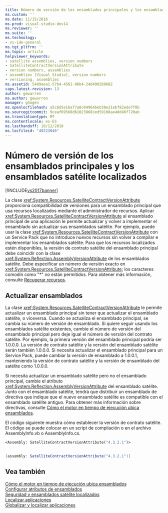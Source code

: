 ```yaml
---
title: Número de versión de los ensamblados principales y los ensamblados satélite localizados | Microsoft Docs
ms.custom: ''
ms.date: 11/15/2016
ms.prod: visual-studio-dev14
ms.reviewer: ''
ms.suite: ''
ms.technology:
- vs-ide-general
ms.tgt_pltfrm: ''
ms.topic: article
helpviewer_keywords:
- satellite assemblies, version numbers
- SatelliteContractVersionAttribute
- version numbers, assemblies
- assemblies [Visual Studio], version numbers
- versioning, assemblies
ms.assetid: 5489aea1-57b4-4561-9bb4-24d490269602
caps.latest.revision: 13
author: gewarren
ms.author: gewarren
manager: ghogen
ms.openlocfilehash: a5c6d5e16a77a8c04964beb38e21ebf82ede7f0b
ms.sourcegitcommit: 9ceaf69568d61023868ced59108ae4dd46f720ab
ms.translationtype: MT
ms.contentlocale: es-ES
ms.lasthandoff: 10/12/2018
ms.locfileid: "49223046"
---
```

# <a name="version-numbers-for-main-and-localized-satellite-assemblies"></a>Número de versión de los ensamblados principales y los ensamblados satélite localizados
[!INCLUDE[vs2017banner](../includes/vs2017banner.md)]

La clase <xref:System.Resources.SatelliteContractVersionAttribute> proporciona compatibilidad de versiones para un ensamblado principal que usa recursos localizados mediante el administrador de recursos. Aplicar <xref:System.Resources.SatelliteContractVersionAttribute> al ensamblado principal de una aplicación le permite actualizar y volver a implementar el ensamblado sin actualizar sus ensamblados satélite. Por ejemplo, puede usar la clase <xref:System.Resources.SatelliteContractVersionAttribute> con un Service Pack que no introduce nuevos recursos sin volver a compilar e implementar los ensamblados satélite. Para que los recursos localizados estén disponibles, la versión de contrato satélite del ensamblado principal debe coincidir con la clase <xref:System.Reflection.AssemblyVersionAttribute> de los ensamblados satélite. Debe especificar un número de versión exacto en <xref:System.Resources.SatelliteContractVersionAttribute>; los caracteres comodín como "*" no están permitidos. Para obtener más información, consulte [Recuperar recursos](http://msdn.microsoft.com/library/eca16922-1c46-4f68-aefe-e7a12283641f).  
  
## <a name="updating-assemblies"></a>Actualizar ensamblados  
 La clase <xref:System.Resources.SatelliteContractVersionAttribute> le permite actualizar un ensamblado principal sin tener que actualizar el ensamblado satélite, o viceversa. Cuando se actualiza el ensamblado principal, se cambia su número de versión de ensamblado. Si quiere seguir usando los ensamblados satélite existentes, cambie el número de versión del ensamblado principal pero deje igual el número de versión del contrato satélite. Por ejemplo, la primera versión del ensamblado principal podría ser 1.0.0.0. La versión de contrato satélite y la versión del ensamblado satélite serán también 1.0.0.0. Si necesita actualizar el ensamblado principal para un Service Pack, puede cambiar la versión de ensamblado a 1.0.0.1, manteniendo la versión de contrato satélite y la versión de ensamblado del satélite como 1.0.0.0.  
  
 Si necesita actualizar un ensamblado satélite pero no el ensamblado principal, cambie el atributo <xref:System.Reflection.AssemblyVersionAttribute> del ensamblado satélite. Junto con el ensamblado satélite, tendrá que distribuir un ensamblado de directiva que indique que el nuevo ensamblado satélite es compatible con el ensamblado satélite antiguo. Para obtener más información sobre directivas, consulte [Cómo el motor en tiempo de ejecución ubica ensamblados](http://msdn.microsoft.com/library/772ac6f4-64d2-4cfb-92fd-58096dcd6c34).  
  
 El código siguiente muestra cómo establecer la versión de contrato satélite. El código se puede colocar en un script de compilación o en el archivo AssemblyInfo.vb o AssemblyInfo.cs.  
  
```vb  
<Assembly: SatelliteContractVersionAttribute("4.3.2.1")>  
  
```  
  
```csharp  
[assembly: SatelliteContractVersionAttribute("4.3.2.1")]  
```  
  
## <a name="see-also"></a>Vea también  
 [Cómo el motor en tiempo de ejecución ubica ensamblados](http://msdn.microsoft.com/library/772ac6f4-64d2-4cfb-92fd-58096dcd6c34)   
 [Configurar atributos de ensamblados](http://msdn.microsoft.com/library/36a98a81-b5b5-4c19-912a-11f91eff7f4e)   
 [Seguridad y ensamblados satélite localizados](../ide/security-and-localized-satellite-assemblies.md)   
 [Localizar aplicaciones](../ide/localizing-applications.md)   
 [Globalizar y localizar aplicaciones](../ide/globalizing-and-localizing-applications.md)

